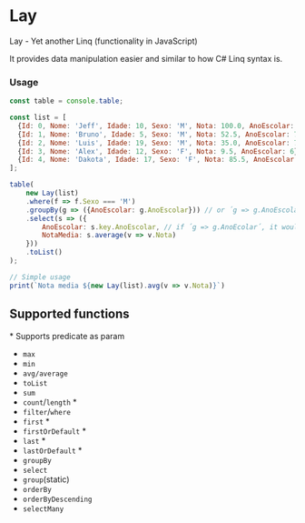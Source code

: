 # Lay
Lay - Yet another Linq (functionality in JavaScript)

It provides data manipulation easier and similar to how C# Linq syntax is.

### Usage
```javascript
const table = console.table;

const list = [
  {Id: 0, Nome: 'Jeff', Idade: 10, Sexo: 'M', Nota: 100.0, AnoEscolar: 8},
  {Id: 1, Nome: 'Bruno', Idade: 5, Sexo: 'M', Nota: 52.5, AnoEscolar: 7},
  {Id: 2, Nome: 'Luis', Idade: 19, Sexo: 'M', Nota: 35.0, AnoEscolar: 7},
  {Id: 3, Nome: 'Alex', Idade: 12, Sexo: 'F', Nota: 9.5, AnoEscolar: 6},
  {Id: 4, Nome: 'Dakota', Idade: 17, Sexo: 'F', Nota: 85.5, AnoEscolar: 8},
];

table(
    new Lay(list)
    .where(f => f.Sexo === 'M')
    .groupBy(g => ({AnoEscolar: g.AnoEscolar})) // or ´g => g.AnoEscolar´
    .select(s => ({
        AnoEscolar: s.key.AnoEscolar, // if ´g => g.AnoEcolar´, it would be ´s.key´
        NotaMedia: s.average(v => v.Nota)
    }))
    .toList()
);

// Simple usage
print(`Nota media ${new Lay(list).avg(v => v.Nota)}`)
```

## Supported functions
\* Supports predicate as param <br/>
* `max`
* `min`
* `avg/average`
* `toList`
* `sum`
* `count`/`length` \*
* `filter`/`where`
* `first` \*
* `firstOrDefault` \*
* `last` \*
* `lastOrDefault` \*
* `groupBy`
* `select`
* `group`(static)
* `orderBy`
* `orderByDescending`
* `selectMany`
